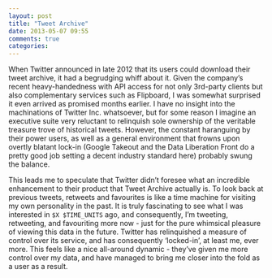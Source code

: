 ```yaml
---
layout: post
title: "Tweet Archive"
date: 2013-05-07 09:55
comments: true
categories:
---
```

When Twitter announced in late 2012 that its users could download their tweet archive, it had a begrudging whiff about it. Given the company’s recent heavy-handedness with API access for not only 3rd-party clients but also complementary services such as Flipboard, I was somewhat surprised it even arrived as promised months earlier. I have no insight into the machinations of Twitter Inc. whatsoever, but for some reason I imagine an executive suite very reluctant to relinquish sole ownership of the veritable treasure trove of historical tweets. However, the constant haranguing by their power users, as well as a general environment that frowns upon overtly blatant lock-in (Google Takeout and the Data Liberation Front do a pretty good job setting a decent industry standard here) probably swung the balance.

This leads me to speculate that Twitter didn’t foresee what an incredible enhancement to their product that Tweet Archive actually is. To look back at previous tweets, retweets and favourites is like a time machine for visiting my own personality in the past. It is truly fascinating to see what I was interested in `$X $TIME_UNITS` ago, and consequently, I’m tweeting, retweeting, and favouriting more now - just for the pure whimsical pleasure of viewing this data in the future. Twitter has relinquished a measure of control over its service, and has consequently ‘locked-in’, at least me, ever more. This feels like a nice all-around dynamic - they’ve given me more control over my data, and have managed to bring me closer into the fold as a user as a result.

